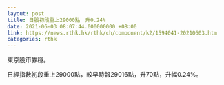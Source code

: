 ```yaml
---
layout: post
title: 日股初段重上29000點　升0.24%　
date: 2021-06-03 08:07:44.000000000 +08:00
link: https://news.rthk.hk/rthk/ch/component/k2/1594041-20210603.htm
categories: rthk
---
```


東京股市靠穩。

日經指數初段重上29000點，較早時報29016點，升70點，升幅0.24%。
